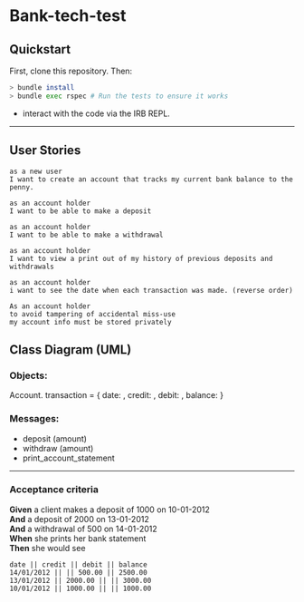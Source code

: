 # Bank-tech-test

## Quickstart

First, clone this repository. Then:

```bash
> bundle install
> bundle exec rspec # Run the tests to ensure it works

```
  * interact with the code via the IRB REPL.  

----------
## User Stories

```
as a new user
I want to create an account that tracks my current bank balance to the penny.

as an account holder
I want to be able to make a deposit

as an account holder
I want to be able to make a withdrawal

as an account holder
I want to view a print out of my history of previous deposits and withdrawals

as an account holder
i want to see the date when each transaction was made. (reverse order)

As an account holder
to avoid tampering of accidental miss-use
my account info must be stored privately

```
## Class Diagram (UML)
### Objects:
Account.
transaction = { date: , credit: , debit: , balance: }

### Messages:
- deposit (amount)
- withdraw (amount)
- print_account_statement

-------------
### Acceptance criteria

  **Given** a client makes a deposit of 1000 on 10-01-2012  
  **And** a deposit of 2000 on 13-01-2012  
  **And** a withdrawal of 500 on 14-01-2012  
  **When** she prints her bank statement  
  **Then** she would see

  ```
  date || credit || debit || balance
  14/01/2012 || || 500.00 || 2500.00
  13/01/2012 || 2000.00 || || 3000.00
  10/01/2012 || 1000.00 || || 1000.00
  ```

